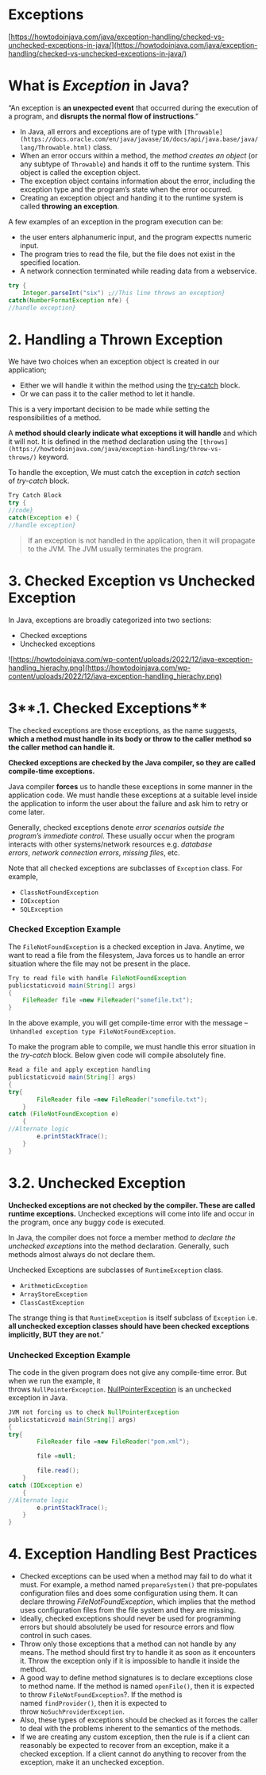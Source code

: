 # Exceptions

[https://howtodoinjava.com/java/exception-handling/checked-vs-unchecked-exceptions-in-java/](https://howtodoinjava.com/java/exception-handling/checked-vs-unchecked-exceptions-in-java/)

# **What is *Exception* in Java?**

“An exception is **an unexpected event** that occurred during the execution of a program, and **disrupts the normal flow of instructions**.”

- In Java, all errors and exceptions are of type with `[Throwable](https://docs.oracle.com/en/java/javase/16/docs/api/java.base/java/lang/Throwable.html)` class.
- When an error occurs within a method, the *method creates an object* (or any subtype of `Throwable`) and hands it off to the runtime system. This object is called the exception object.
- The exception object contains information about the error, including the exception type and the program’s state when the error occurred.
- Creating an exception object and handing it to the runtime system is called **throwing an exception**.

A few examples of an exception in the program execution can be:

- the user enters alphanumeric input, and the program expectts numeric input.
- The program tries to read the file, but the file does not exist in the specified location.
- A network connection terminated while reading data from a webservice.

```java
try {
    Integer.parseInt("six") ;//This line throws an exception}
catch(NumberFormatException nfe) {
//handle exception}
```

# **2. Handling a Thrown Exception**

We have two choices when an exception object is created in our application;

- Either we will handle it within the method using the [try-catch](https://howtodoinjava.com/java/exception-handling/try-catch-finally/) block.
- Or we can pass it to the caller method to let it handle.

This is a very important decision to be made while setting the responsibilities of a method.

A **method should clearly indicate what exceptions it will handle** and which it will not. It is defined in the method declaration using the `[throws](https://howtodoinjava.com/java/exception-handling/throw-vs-throws/)` keyword.

To handle the exception, We must catch the exception in *catch* section of *try-catch* block.

```java
Try Catch Block
try {
//code}
catch(Exception e) {
//handle exception}
```

> If an exception is not handled in the application, then it will propagate to the JVM. The JVM usually terminates the program.
> 

# **3. Checked Exception vs Unchecked Exception**

In Java, exceptions are broadly categorized into two sections:

- Checked exceptions
- Unchecked exceptions

![https://howtodoinjava.com/wp-content/uploads/2022/12/java-exception-handling_hierachy.png](https://howtodoinjava.com/wp-content/uploads/2022/12/java-exception-handling_hierachy.png)

# 3**.1. Checked Exceptions**

The checked exceptions are those exceptions, as the name suggests, **which a method must handle in its body or throw to the caller method so the caller method can handle it.**

**Checked exceptions are checked by the Java compiler, so they are called compile-time exceptions.**

Java compiler **forces** us to handle these exceptions in some manner in the application code. We must handle these exceptions at a suitable level inside the application to inform the user about the failure and ask him to retry or come later.

Generally, checked exceptions denote *error scenarios outside the program’s immediate control*. These usually occur when the program interacts with other systems/network resources e.g. *database errors*, *network connection errors*, *missing files*, etc.

Note that all checked exceptions are subclasses of `Exception` class. For example,

- `ClassNotFoundException`
- `IOException`
- `SQLException`

### **Checked Exception Example**

The `FileNotFoundException` is a checked exception in Java. Anytime, we want to read a file from the filesystem, Java forces us to handle an error situation where the file may not be present in the place.

```java
Try to read file with handle FileNotFoundException
publicstaticvoid main(String[] args)
{
    FileReader file =new FileReader("somefile.txt");
}
```

In the above example, you will get compile-time error with the message – `Unhandled exception type FileNotFoundException`.

To make the program able to compile, we must handle this error situation in the *try-catch* block. Below given code will compile absolutely fine.

```java
Read a file and apply exception handling
publicstaticvoid main(String[] args)
{
try{
		FileReader file =new FileReader("somefile.txt");
	}
catch (FileNotFoundException e)
    {
//Alternate logic
		e.printStackTrace();
	}
}
```

# **3.2. Unchecked Exception**

**Unchecked exceptions are not checked by the compiler. These are called runtime exceptions.** Unchecked exceptions will come into life and occur in the program, once any buggy code is executed.

In Java, the compiler does not force a member method *to declare the unchecked exceptions* into the method declaration. Generally, such methods almost always do not declare them.

Unchecked Exceptions are subclasses of `RuntimeException` class.

- `ArithmeticException`
- `ArrayStoreException`
- `ClassCastException`

The strange thing is that `RuntimeException` is itself subclass of `Exception` i.e. **all unchecked exception classes should have been checked exceptions implicitly, BUT they are not**.”

### **Unchecked Exception Example**

The code in the given program does not give any compile-time error. But when we run the example, it throws `NullPointerException`. [NullPointerException](https://howtodoinjava.com/java/exception-handling/how-to-effectively-handle-nullpointerexception-in-java/) is an unchecked exception in Java.

```java
JVM not forcing us to check NullPointerException
publicstaticvoid main(String[] args)
{
try{
		FileReader file =new FileReader("pom.xml");

		file =null;

		file.read();
	}
catch (IOException e)
    {
//Alternate logic
		e.printStackTrace();
	}
}
```

# **4. Exception Handling Best Practices**

- Checked exceptions can be used when a method may fail to do what it must. For example, a method named `prepareSystem()` that pre-populates configuration files and does some configuration using them. It can declare throwing *FileNotFoundException*, which implies that the method uses configuration files from the file system and they are missing.
- Ideally, checked exceptions should never be used for programming errors but should absolutely be used for resource errors and flow control in such cases.
- Throw only those exceptions that a method can not handle by any means. The method should first try to handle it as soon as it encounters it. Throw the exception only if it is impossible to handle it inside the method.
- A good way to define method signatures is to declare exceptions close to method name. If the method is named `openFile()`, then it is expected to throw `FileNotFoundException`?. If the method is named `findProvider()`, then it is expected to throw `NoSuchProviderException`.
- Also, these types of exceptions should be checked as it forces the caller to deal with the problems inherent to the semantics of the methods.
- If we are creating any custom exception, then the rule is if a client can reasonably be expected to recover from an exception, make it a checked exception. If a client cannot do anything to recover from the exception, make it an unchecked exception.